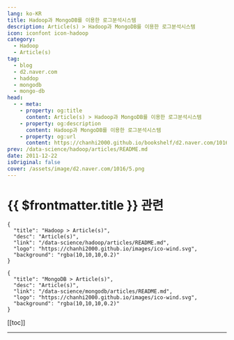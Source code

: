 ```yaml
---
lang: ko-KR
title: Hadoop과 MongoDB를 이용한 로그분석시스템
description: Article(s) > Hadoop과 MongoDB를 이용한 로그분석시스템
icon: iconfont icon-hadoop
category: 
  - Hadoop 
  - Article(s)
tag: 
  - blog
  - d2.naver.com
  - haddop
  - mongodb
  - mongo-db
head:  
  - - meta:
    - property: og:title
      content: Article(s) > Hadoop과 MongoDB를 이용한 로그분석시스템
    - property: og:description
      content: Hadoop과 MongoDB를 이용한 로그분석시스템
    - property: og:url
      content: https://chanhi2000.github.io/bookshelf/d2.naver.com/1016.html
prev: /data-science/hadoop/articles/README.md
date: 2011-12-22
isOriginal: false
cover: /assets/image/d2.naver.com/1016/5.png
---
```


# {{ $frontmatter.title }} 관련

```component VPCard
{
  "title": "Hadoop > Article(s)",
  "desc": "Article(s)",
  "link": "/data-science/hadoop/articles/README.md",
  "logo": "https://chanhi2000.github.io/images/ico-wind.svg",
  "background": "rgba(10,10,10,0.2)"
}
```

```component VPCard
{
  "title": "MongoDB > Article(s)",
  "desc": "Article(s)",
  "link": "/data-science/mongodb/articles/README.md",
  "logo": "https://chanhi2000.github.io/images/ico-wind.svg",
  "background": "rgba(10,10,10,0.2)"
}
```

[[toc]]

---

<SiteInfo
  name="Hadoop과 MongoDB를 이용한 로그분석시스템 | NAVER D2"
  desc="Hadoop과 MongoDB를 이용한 로그분석시스템"
  url="https://d2.naver.com/helloworld/1016"
  logo="/assets/image/d2.naver.com/favicon.ico"
  preview="/assets/image/d2.naver.com/1016/5.png"/>

<!-- TODO: 작성 -->
